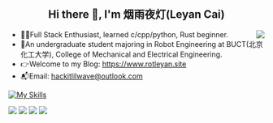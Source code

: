 <h2 align="center"> Hi there 👋, I'm 烟雨夜灯(Leyan Cai)</h2>


<img align="right" src="https://github-readme-stats.vercel.app/api?username=Hustle28214&show_icons=true&icon_color=1573B3&hide_title=true&text_color=718096&bg_color=00000000&hide_border=true"/>

- 👩‍💻Full Stack Enthusiast, learned c/cpp/python, Rust beginner.
- 🧪An undergraduate student majoring in Robot Engineering at BUCT(北京化工大学), College of Mechanical and Electrical Engineering.
- 👉Welcome to my Blog: https://www.rotleyan.site
- 📬Email: hackitlilwave@outlook.com

[![My Skills](https://skillicons.dev/icons?i=c,cpp,py,js,react,linux,opencv,sklearn,qt,html,css,ros,figma,ts,prisma,rust,vscode)](https://skillicons.dev)

![](https://raw.githubusercontent.com/Hustle28214/github-stats/master/generated/overview.svg#gh-dark-mode-only)
![](https://raw.githubusercontent.com/Hustle28214/github-stats/master/generated/overview.svg#gh-light-mode-only)
![](https://raw.githubusercontent.com/Hustle28214/github-stats/master/generated/languages.svg#gh-dark-mode-only)
![](https://raw.githubusercontent.com/Hustle28214/github-stats/master/generated/languages.svg#gh-light-mode-only)

